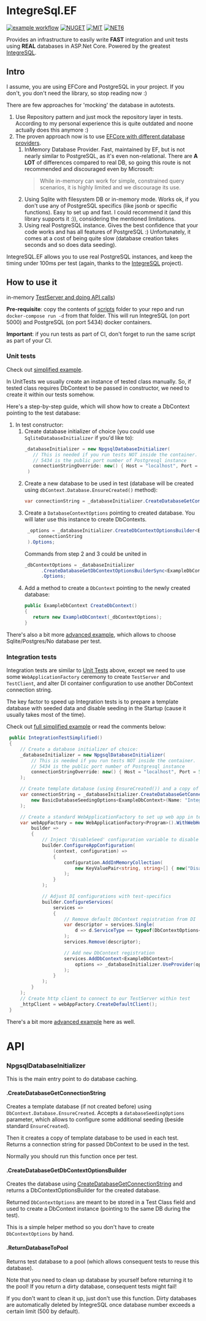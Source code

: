 # IntegreSql.EF

[![example workflow](https://github.com/mcctomsk/IntegreSql.EF/actions/workflows/dotnet.yml/badge.svg)](https://github.com/mcctomsk/IntegreSql.EF/actions/workflows/dotnet.yml)
[![NUGET](https://badge.fury.io/nu/MccSoft.IntegreSql.EF.svg)](https://www.nuget.org/packages/MccSoft.IntegreSql.EF/)
[![MIT](https://img.shields.io/dub/l/vibe-d.svg)](https://opensource.org/licenses/MIT)
[![NET6](https://img.shields.io/badge/-.NET%206.0-blueviolet)](https://dotnet.microsoft.com/en-us/download/dotnet/6.0)

Provides an infrastructure to easily write **FAST** integration and unit tests using **REAL** databases in ASP.Net Core.
Powered by the greatest [IntegreSQL](https://github.com/allaboutapps/integresql#integresql).

## Intro

I assume, you are using EFCore and PostgreSQL in your project. If you don't, you don't need the library, so stop reading
now :)

There are few approaches for 'mocking' the database in autotests.

1. Use Repository pattern and just mock the repository layer in tests. According to my personal experience this is quite
   outdated and noone actually does this anymore :)
2. The proven approach now is to
   use [EFCore with different database providers](https://docs.microsoft.com/en-us/ef/core/testing/).
    1. InMemory Database Provider. Fast, maintained by EF, but is not nearly similar to PostgreSQL, as it's even
       non-relational. There are **A LOT** of differences compared to real DB, so going this route is not recommended
       and discouraged even by Microsoft:
       > While in-memory can work for simple, constrained query scenarios, it is highly limited and we discourage its
       use.
    2. Using Sqlite with filesystem DB or in-memory mode. Works ok, if you don't use any of PostgreSQL specifics (like
       jsonb or specific functions). Easy to set up and fast. I could recommend it (and this library supports it :)),
       considering the mentioned limitations.
    3. Using real PostgreSQL instance. Gives the best confidence that your code works and has all features of
       PostgreSQL :) Unfortunately, it comes at a cost of being quite slow (database creation takes seconds and so does
       data seeding).

IntegreSQL.EF allows you to use real PostgreSQL instances, and keep the timing under 100ms per test (again, thanks to
the [IntegreSQL](https://github.com/allaboutapps/integresql) project).

## How to use it
in-memory [TestServer and doing API calls](https://docs.microsoft.com/en-us/aspnet/core/test/integration-tests?view=aspnetcore-6.0))

**Pre-requisite**: copy the contents of [scripts]() folder to your repo and run `docker-compose run -d` from that
folder.
This will run IntegreSQL (on port 5000) and PostgreSQL (on port 5434) docker containers.

**Important**: if you run tests as part of CI, don't forget to run the same script as part of your CI.

### Unit tests

Check out [simplified example](tests/ExampleWeb.UnitTests/UnitTestSimplified.cs).

In UnitTests we usually create an instance of tested class manually. So, if tested class requires DbContext to be passed
in constructor, we need to create it within our tests somehow.

Here's a step-by-step guide, which will show how to create a DbContext pointing to the test database:

1. In test constructor:
    1. Create database initializer of choice (you could use `SqliteDatabaseInitializer` if you'd like to):
        ```csharp
        _databaseInitializer = new NpgsqlDatabaseInitializer(
           // This is needed if you run tests NOT inside the container.
           // 5434 is the public port number of Postgresql instance
           connectionStringOverride: new() { Host = "localhost", Port = 5434 }
         )
       ```
    2. Create a new database to be used in test (database will be created using `dbContext.Database.EnsureCreated()`
       method):
        ```csharp
        var connectionString = _databaseInitializer.CreateDatabaseGetConnectionStringSync<ExampleDbContext>();
       ```
    3. Create a `DatabaseContextOptions` pointing to created database. You will later use this instance to create
       DbContexts.
        ```csharp
         _options = _databaseInitializer.CreateDbContextOptionsBuilder<ExampleDbContext>(
             connectionString
         ).Options;
       ```
       Commands from step 2 and 3 could be united in
       ```csharp
       _dbContextOptions = _databaseInitializer
             .CreateDatabaseGetDbContextOptionsBuilderSync<ExampleDbContext>()
             .Options;
       ```
    4. Add a method to create a `DbContext` pointing to the newly created database:
       ```csharp
       public ExampleDbContext CreateDbContext()
       {
          return new ExampleDbContext(_dbContextOptions);
       }
       ```

There's also a bit more [advanced example](tests/ExampleWeb.UnitTests/UnitTestBase.cs), which allows to choose
Sqlite/Postgres/No database per test.

### Integration tests

Integration tests are similar to [Unit Tests](#unit-tests) above, except we need to use some `WebApplicationFactory` ceremony to
create `TestServer` and `TestClient`, and alter DI container configuration to use another DbContext connection string.

The key factor to speed up Integration tests is to prepare a template database with seeded data and disable seeding in the Startup (cause it usually takes most of the time). 

Check out [full simplified example](tests/ExampleWeb.IntegrationTests/IntegrationTestSimplified.cs) or read the comments below:
```csharp
 public IntegrationTestSimplified()
 {
     // Create a database initializer of choice:
     _databaseInitializer = new NpgsqlDatabaseInitializer(
         // This is needed if you run tests NOT inside the container.
         // 5434 is the public port number of Postgresql instance
         connectionStringOverride: new() { Host = "localhost", Port = 5434, }
     );

     // Create template database (using EnsureCreated()) and a copy of it to be used in the test
     var connectionString = _databaseInitializer.CreateDatabaseGetConnectionStringSync(
         new BasicDatabaseSeedingOptions<ExampleDbContext>(Name: "Integration")
     );

     // Create a standard WebApplicationFactory to set up web app in tests
     var webAppFactory = new WebApplicationFactory<Program>().WithWebHostBuilder(
         builder =>
         {
             // Inject 'DisableSeed' configuration variable to disable running Migrations in Startup
             builder.ConfigureAppConfiguration(
                 (context, configuration) =>
                 {
                     configuration.AddInMemoryCollection(
                         new KeyValuePair<string, string>[] { new("DisableSeed", "true") }
                     );
                 }
             );

             // Adjust DI configurations with test-specifics
             builder.ConfigureServices(
                 services =>
                 {
                     // Remove default DbContext registration from DI
                     var descriptor = services.Single(
                         d => d.ServiceType == typeof(DbContextOptions<ExampleDbContext>)
                     );
                     services.Remove(descriptor);

                     // Add new DbContext registration
                     services.AddDbContext<ExampleDbContext>(
                         options => _databaseInitializer.UseProvider(options, connectionString)
                     );
                 }
             );
         }
     );
     // Create http client to connect to our TestServer within test
     _httpClient = webAppFactory.CreateDefaultClient();
 }
```
There's a bit more [advanced example](tests/ExampleWeb.IntegrationTests/IntegrationTestBase.cs) here as well.

# API
### NpgsqlDatabaseInitializer
This is the main entry point to do database caching.
#### .CreateDatabaseGetConnectionString
Creates a template database (if not created before) using `DbContext.Database.EnsureCreated`.
Accepts a `databaseSeedingOptions` parameter, which allows to configure some additional seeding (beside standard `EnsureCreated`).

Then it creates a copy of template database to be used in each test.
Returns a connection string for passed DbContext to be used in the test.

Normally you should run this function once per test.

#### .CreateDatabaseGetDbContextOptionsBuilder
Creates the database using [CreateDatabaseGetConnectionString](#.CreateDatabaseGetConnectionString) and returns a DbContextOptionsBuilder for the created database.

Returned `DbContextOptions` are meant to be stored in a Test Class field and used to create a DbContext instance (pointing to the same DB during the test).

This is a simple helper method so you don't have to create `DbContextOptions` by hand.

#### .ReturnDatabaseToPool
Returns test database to a pool (which allows consequent tests to reuse this database).

Note that you need to clean up database by yourself before returning it to the pool!
If you return a dirty database, consequent tests might fail!

If you don't want to clean it up, just don't use this function.
Dirty databases are automatically deleted by IntegreSQL once database number exceeds a certain limit (500 by default).